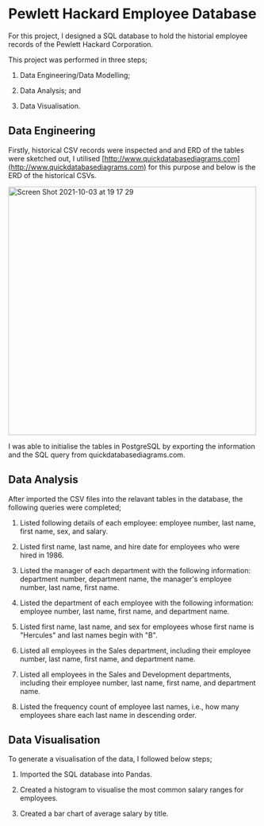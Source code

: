# Pewlett Hackard Employee Database

For this project, I designed a SQL database to hold the historial employee records of the Pewlett Hackard Corporation.

This project was performed in three steps;

1. Data Engineering/Data Modelling;

2. Data Analysis; and

3. Data Visualisation.


## Data Engineering

Firstly, historical CSV records were inspected and and ERD of the tables were sketched out, I utilised [http://www.quickdatabasediagrams.com](http://www.quickdatabasediagrams.com) for this purpose and below is the ERD of the historical CSVs.

<img width="500" alt="Screen Shot 2021-10-03 at 19 17 29" src="https://user-images.githubusercontent.com/85004202/135745726-ba049f61-72c9-4716-ae90-bcf64c947ca2.png">


I was able to initialise the tables in PostgreSQL by exporting the information and the SQL query from quickdatabasediagrams.com.

## Data Analysis

After imported the CSV files into the relavant tables in the database, the following queries were completed;

1. Listed following details of each employee: employee number, last name, first name, sex, and salary.

2. Listed first name, last name, and hire date for employees who were hired in 1986.

3. Listed the manager of each department with the following information: department number, department name, the manager's employee number, last name, first name.

4. Listed the department of each employee with the following information: employee number, last name, first name, and department name.

5. Listed first name, last name, and sex for employees whose first name is "Hercules" and last names begin with "B".

6. Listed all employees in the Sales department, including their employee number, last name, first name, and department name.

7. Listed all employees in the Sales and Development departments, including their employee number, last name, first name, and department name.

8. Listed the frequency count of employee last names, i.e., how many employees share each last name in descending order.

## Data Visualisation

To generate a visualisation of the data, I followed below steps;

1. Imported the SQL database into Pandas.

2. Created a histogram to visualise the most common salary ranges for employees.

3. Created a bar chart of average salary by title.

